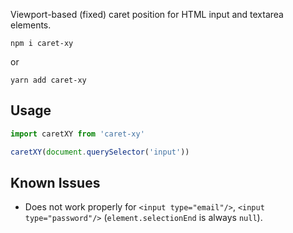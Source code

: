 Viewport-based (fixed) caret position for HTML input and textarea elements.

```
npm i caret-xy
```

or

```
yarn add caret-xy
```

## Usage

```javascript
import caretXY from 'caret-xy'

caretXY(document.querySelector('input'))
```

## Known Issues

- Does not work properly for `<input type="email"/>`, `<input type="password"/>` (`element.selectionEnd` is always `null`).